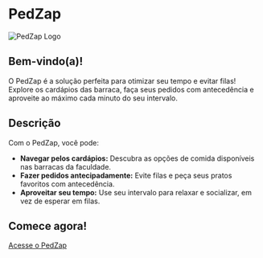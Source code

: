# PedZap

![PedZap Logo](https://amethyst-fantastic-halibut-830.mypinata.cloud/ipfs/bafkreic2ax7qlgewkhjswtuczifd2dy4xlsm7scukw35rge6ybiozpt6e4)

## Bem-vindo(a)!

O PedZap é a solução perfeita para otimizar seu tempo e evitar filas! Explore os cardápios das barraca, faça seus pedidos com antecedência e aproveite ao máximo cada minuto do seu intervalo.

## Descrição

Com o PedZap, você pode:

*   **Navegar pelos cardápios:** Descubra as opções de comida disponíveis nas barracas da faculdade.
*   **Fazer pedidos antecipadamente:** Evite filas e peça seus pratos favoritos com antecedência.
*   **Aproveitar seu tempo:** Use seu intervalo para relaxar e socializar, em vez de esperar em filas.

## Comece agora!

[Acesse o PedZap](https://pedzap.vercel.app)
